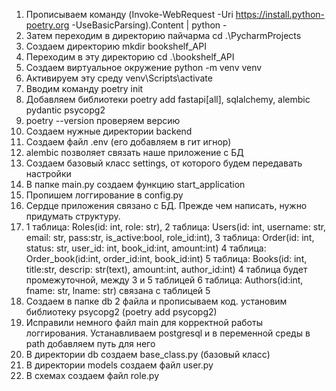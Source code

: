 1. Прописываем команду (Invoke-WebRequest -Uri https://install.python-poetry.org -UseBasicParsing).Content | python -
2. Затем переходим в директорию пайчарма cd .\PycharmProjects
3. Создаем директорию mkdir bookshelf_API
4. Переходим в эту директорию cd .\bookshelf_API
5. Создаем виртуальное окружение python -m venv venv
6. Активируем эту среду venv\Scripts\activate
7. Вводим команду poetry init
8. Добавляем библиотеки poetry add fastapi[all], sqlalchemy, alembic pydantic psycopg2
9. poetry --version проверяем версию
10. Создаем нужные директории backend
11. Создаем файл .env (его добавляем в гит игнор)
12. alembic позволяет связать наше приложение с БД
13. Создаем базовый класс settings, от которого будем передавать настройки
14. В папке main.py создаем функцию start_application
15. Пропишем логгирование в config.py
16. Сердце приложения связано с БД. Прежде чем написать, нужно придумать структуру.
17. 1 таблица: Roles(id: int, role: str), 2 таблица: Users(id: int, username: str, email: str, pass:str, is_active:bool, role_id:int),
    3 таблица: Order(id: int, status: str, user_id: int, book_id:int, amount:int)
    4 таблица: Order_book(id:int, order_id:int, book_id:int)
    5 таблица: Books(id: int, title:str, descrip: str(text), amount:int, author_id:int)
4 таблица будет промежуточной, между 3 и 5 таблицей
    6 таблица: Authors(id:int, fname: str, lname: str) связана с таблицей 5
18. Создаем в папке db 2 файла и прописываем код.
установим библиотеку psycopg2 (poetry add psycopg2)
19. Исправили немного файл main для корректной работы логгирования.
Устанавливаем postgresql и в переменной среды в path добавляем путь для него
20. В директории db создаем base_class.py (базовый класс)
21. В директории models создаем файл user.py
22. В схемах создаем файл role.py